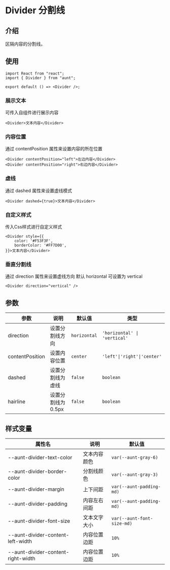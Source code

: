 # Divider 分割线 

## 介绍
区隔内容的分割线。
## 使用
```tsx
import React from "react";
import { Divider } from "aunt";

export default () => <Divider />;
```

### 展示文本
可传入自组件进行展示内容
```tsx
<Divider>文本内容</Divider>
```
### 内容位置
通过 contentPosition 属性来设置内容的所在位置
```tsx
<Divider contentPosition="left">左边内容</Divider>
<Divider contentPosition="right">右边内容</Divider>
```
### 虚线
通过 dashed 属性来设置虚线模式
```tsx
<Divider dashed={true}>文本内容</Divider>
```
### 自定义样式
传入Css样式进行自定义样式
```tsx
<Divider style={{
    color: '#F53F3F',
    borderColor: '#FF7D00',
}}>文本内容</Divider>
```

### 垂直分割线
通过 direction 属性来设置虚线方向 默认 horizontal 可设置为 vertical
```tsx
<Divider direction="vertical" />
```

## 参数
| 参数 | 说明 | 默认值 | 类型 |
| ---- | ---- | ---- | ------ |
| direction |   设置分割线方向   |   `horizontal`   |    ` 'horizontal' \| 'vertical' `    |
| contentPosition | 设置内容位置 | `center` |  ` 'left'\|'right'\|'center' ` |
| dashed | 设置分割线为虚线 | `false`  | `boolean` |  
| hairline | 设置分割线为0.5px | `false`  | `boolean` |  

## 样式变量
| 属性名 | 说明 | 默认值 |
| ---- | ---- | ---- |
| --aunt-divider-text-color | 文本内容颜色 | `var(--aunt-gray-6)` |
| --aunt-divider-border-color | 分割线颜色 | `var(--aunt-gray-3)` |
| --aunt-divider-margin | 上下间距 | `var(--aunt-padding-md)` |
| --aunt-divider-padding | 内容左右间距 | `var(--aunt-padding-md)` |
| --aunt-divider-font-size | 文本文字大小 | `var(--aunt-font-size-md)` |
| --aunt-divider-content-left-width | 内容位置边距 | `10%` |
| --aunt-divider-content-right-width | 内容位置边距 | `10%` |


<code hidden="hidden" src="./demos/demo.tsx"></code>